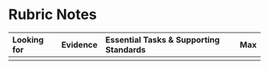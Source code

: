# Rubric Notes

| Looking for                     | Evidence                                  | Essential Tasks & Supporting Standards | Max |
| :--                             | :--                                       | :--                                    | --: |
|                                 |                                           |                                        |     |

